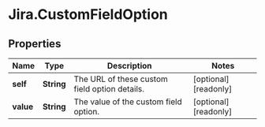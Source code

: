# Jira.CustomFieldOption

## Properties

Name | Type | Description | Notes
------------ | ------------- | ------------- | -------------
**self** | **String** | The URL of these custom field option details. | [optional] [readonly] 
**value** | **String** | The value of the custom field option. | [optional] [readonly] 


